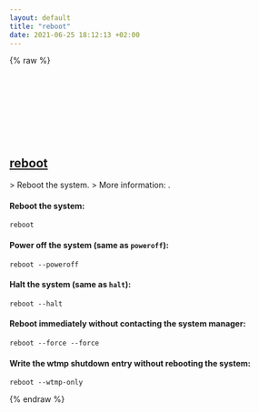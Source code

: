 ```yaml
---
layout: default
title: "reboot"
date: 2021-06-25 18:12:13 +02:00
---
```

{% raw %}
<h2 id="reboot">
  <a href="/en/linux/reboot.html">reboot</a> <a href="#reboot"><svg class="icon">
    <use href="/assets/images/unicode_sprite.svg#link" />
  </svg></a>
</h2>
> Reboot the system.
> More information: <https://www.man7.org/linux/man-pages/man8/reboot.8.html>.

#### Reboot the system:
```shell
reboot
```
#### Power off the system (same as `poweroff`):
```shell
reboot --poweroff
```
#### Halt the system (same as `halt`):
```shell
reboot --halt
```
#### Reboot immediately without contacting the system manager:
```shell
reboot --force --force
```
#### Write the wtmp shutdown entry without rebooting the system:
```shell
reboot --wtmp-only
```
{% endraw %}